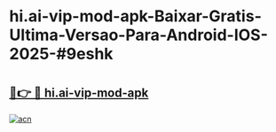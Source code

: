 # hi.ai-vip-mod-apk-Baixar-Gratis-Ultima-Versao-Para-Android-IOS-2025-#9eshk

# <h2><a href="https://ainizakaria.my?title=hi.ai-vip-mod-apk&ref=25M">🔗👉 🔴 hi.ai-vip-mod-apk</a></h2>

[![acn](https://github.com/user-attachments/assets/0f9c940e-d8b0-45ae-aac7-cd30a18b3e1c)](https://ainizakaria.my?title=hi.ai-vip-mod-apk&ref=25M)

